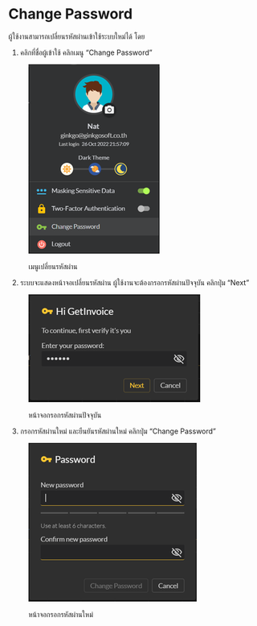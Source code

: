 # Change Password

ผู้ใช้งานสามารถเปลี่ยนรหัสผ่านเข้าใช้ระบบใหม่ได้ โดย

1. คลิกที่ชื่อผู้เข้าใช้ คลิกเมนู “Change Password”

<figure><img src="../.gitbook/assets/image (410).png" alt=""><figcaption><p>เมนูเปลี่ยนรหัสผ่าน</p></figcaption></figure>

2. ระบบจะแสดงหน้าจอเปลี่ยนรหัสผ่าน ผู้ใช้งานจะต้องกรอกรหัสผ่านปัจจุบัน คลิกปุ่ม “Next”

<figure><img src="../.gitbook/assets/image (417).png" alt=""><figcaption><p>หน้าจอกรอกรหัสผ่านปัจจุบัน</p></figcaption></figure>

3. กรอกรหัสผ่านใหม่ และยืนยันรหัสผ่านใหม่ คลิกปุ่ม “Change Password”

<figure><img src="../.gitbook/assets/image (402).png" alt=""><figcaption><p>หน้าจอกรอกรหัสผ่านใหม่</p></figcaption></figure>

